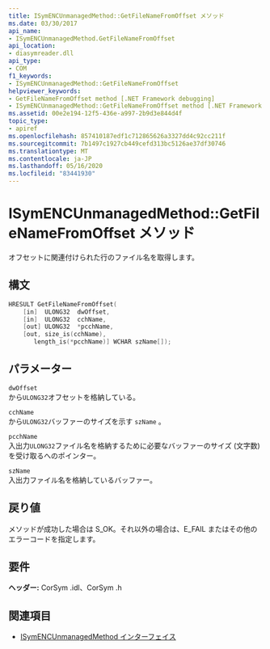 ```yaml
---
title: ISymENCUnmanagedMethod::GetFileNameFromOffset メソッド
ms.date: 03/30/2017
api_name:
- ISymENCUnmanagedMethod.GetFileNameFromOffset
api_location:
- diasymreader.dll
api_type:
- COM
f1_keywords:
- ISymENCUnmanagedMethod::GetFileNameFromOffset
helpviewer_keywords:
- GetFileNameFromOffset method [.NET Framework debugging]
- ISymENCUnmanagedMethod::GetFileNameFromOffset method [.NET Framework debugging]
ms.assetid: 00e2e194-12f5-436e-a997-2b9d3e844d4f
topic_type:
- apiref
ms.openlocfilehash: 857410187edf1c712865626a3327dd4c92cc211f
ms.sourcegitcommit: 7b1497c1927cb449cefd313bc5126ae37df30746
ms.translationtype: MT
ms.contentlocale: ja-JP
ms.lasthandoff: 05/16/2020
ms.locfileid: "83441930"
---
```

# <a name="isymencunmanagedmethodgetfilenamefromoffset-method"></a>ISymENCUnmanagedMethod::GetFileNameFromOffset メソッド
オフセットに関連付けられた行のファイル名を取得します。  
  
## <a name="syntax"></a>構文  
  
```cpp  
HRESULT GetFileNameFromOffset(  
    [in]  ULONG32  dwOffset,  
    [in]  ULONG32  cchName,  
    [out] ULONG32  *pcchName,  
    [out, size_is(cchName),  
       length_is(*pcchName)] WCHAR szName[]);  
```  
  
## <a name="parameters"></a>パラメーター  
 `dwOffset`  
 から`ULONG32`オフセットを格納している。  
  
 `cchName`  
 から`ULONG32`バッファーのサイズを示す `szName` 。  
  
 `pcchName`  
 入出力`ULONG32`ファイル名を格納するために必要なバッファーのサイズ (文字数) を受け取るへのポインター。  
  
 `szName`  
 入出力ファイル名を格納しているバッファー。  
  
## <a name="return-value"></a>戻り値  
 メソッドが成功した場合は S_OK。それ以外の場合は、E_FAIL またはその他のエラーコードを指定します。  
  
## <a name="requirements"></a>要件  
 **ヘッダー:** CorSym .idl、CorSym .h  
  
## <a name="see-also"></a>関連項目

- [ISymENCUnmanagedMethod インターフェイス](isymencunmanagedmethod-interface.md)
